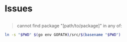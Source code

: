 # Issues

##

> cannot find package "\[path/to/package]" in any of:

```sh
ln -s "$PWD" $(go env GOPATH)/src/$(basename "$PWD")
```
